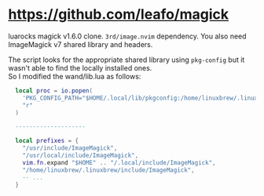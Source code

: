 # https://github.com/leafo/magick

luarocks magick v1.6.0 clone. `3rd/image.nvim` dependency. You also need ImageMagick v7 shared library and headers.

The script looks for the appropriate shared library using `pkg-config` but it wasn't able to find the locally installed ones.  
So I modified the wand/lib.lua as follows:

```lua
  local proc = io.popen(
    'PKG_CONFIG_PATH="$HOME/.local/lib/pkgconfig:/home/linuxbrew/.linuxbrew/lib/pkgconfig:$PKG_CONFIG_PATH" pkg-config --cflags --libs MagickWand',
    "r"
  )

  --------------------

  local prefixes = {
    "/usr/include/ImageMagick",
    "/usr/local/include/ImageMagick",
    vim.fn.expand "$HOME" .. "/.local/include/ImageMagick",
    "/home/linuxbrew/.linuxbrew/include/ImageMagick",
    -- ...
  }
```
